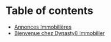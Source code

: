 # Table of contents

* [Annonces Immobilières](README.md)
* [Bienvenue chez Dynasty8 Immobilier](index.md)
